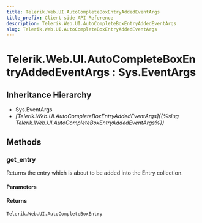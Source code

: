```yaml
---
title: Telerik.Web.UI.AutoCompleteBoxEntryAddedEventArgs
title_prefix: Client-side API Reference
description: Telerik.Web.UI.AutoCompleteBoxEntryAddedEventArgs
slug: Telerik.Web.UI.AutoCompleteBoxEntryAddedEventArgs
---
```


# Telerik.Web.UI.AutoCompleteBoxEntryAddedEventArgs : Sys.EventArgs

## Inheritance Hierarchy

* Sys.EventArgs
* *[Telerik.Web.UI.AutoCompleteBoxEntryAddedEventArgs]({%slug Telerik.Web.UI.AutoCompleteBoxEntryAddedEventArgs%})*


## Methods

### get_entry

Returns the entry which is about to be added into the Entry collection.

#### Parameters

#### Returns

`Telerik.Web.UI.AutoCompleteBoxEntry`

